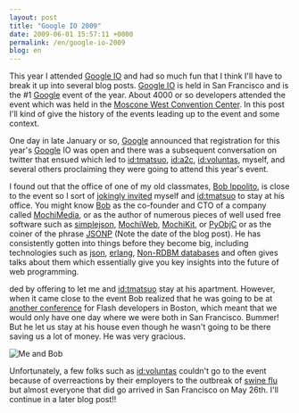 ```yaml
---
layout: post
title: "Google IO 2009"
date: 2009-06-01 15:57:11 +0000
permalink: /en/google-io-2009
blog: en
---
```


<p>This year I attended <a href="http://code.google.com/events/io/">Google IO</a> and had so much fun that I think I'll have to break it up into several blog posts. <a href="http://code.google.com/events/io/">Google IO</a> is held in San Francisco and is the #1 <a href="http://www.google.com/" title="Google">Google</a> event of the year. About 4000 or so developers attended the event which was held in the <a href="http://maps.google.co.jp/maps?q=Moscone+West+Convention+Center+San+Francisco">Moscone West Convention Center</a>. In this post I'll kind of give the history of the events leading up to the event and some context.</p>

<p>One day in late January or so, <a href="http://www.google.com/" title="Google">Google</a> announced that registration for this year's <a href="http://www.google.com/" title="Google">Google</a> IO was open and there was a subsequent conversation on twitter that ensued which led to <a href="http://takashi-matsuo.blogspot.com/" title="松尾 貴史">id:tmatsuo</a>, <a href="http://d.hatena.ne.jp/a2c/" title="a2c">id:a2c</a>, <a href="http://d.hatena.ne.jp/Voluntas/" title="仲居良介">id:voluntas</a>, myself, and several others proclaiming they were going to attend this year's event.</p>

<p>I found out that the office of one of my old classmates, <a href="http://bob.pythonmac.org/">Bob Ippolito</a>, is close to the event so I sort of <a href="http://twitter.com/IanMLewis/status/1154992029">jokingly invited</a> myself and <a href="http://takashi-matsuo.blogspot.com/" title="松尾 貴史">id:tmatsuo</a> to stay at his office. You might know <a href="http://twitter.com/etrepum">Bob</a> as the co-founder and CTO of a company called <a href="http://www.mochimedia.com/">MochiMedia</a>, or as the author of numerous pieces of well used free software such as <a href="http://code.google.com/p/simplejson/">simplejson</a>, <a href="http://code.google.com/p/mochiweb/">MochiWeb</a>, <a href="http://www.mochikit.com">MochiKit</a>, or <a href="http://pyobjc.sourceforge.net/">PyObjC</a> or as the coiner of the phrase <a href="http://bob.pythonmac.org/archives/2005/12/05/remote-json-jsonp/">JSONP</a> (Note the date of the blog post). He has consistently gotten into things before they become big, including technologies such as <a href="http://www.google.com/search?q=json">json</a>, <a href="http://www.google.com/search?q=erlang">erlang</a>, <a href="http://www.google.com/search?q=key+value+database">Non-RDBM databases</a> and often gives talks about them which essentially give you key insights into the future of web programming.</p>

<p>ded by offering to let me and <a href="http://takashi-matsuo.blogspot.com/" title="松尾 貴史">id:tmatsuo</a> stay at his apartment. However, when it came close to the event Bob realized that he was going to be at <a href="http://flashontap.com/">another conference</a> for Flash developers in Boston, which meant that we would only have one day where we were both in San Francisco. Bummer! But he let us stay at his house even though he wasn't going to be there saving us a lot of money. He was very gracious.</p>

<p><img src="http://farm4.static.flickr.com/3391/3570254347_44d7f0c4c8.jpg?v=0" alt="Me and Bob" /></p>

<p>Unfortunately, a few folks such as <a href="http://d.hatena.ne.jp/Voluntas/" title="仲居良介">id:voluntas</a> couldn't go to the event because of overreactions by their employers to the outbreak of <a href="http://www.google.com/search?q=swine+flu">swine flu</a> but almost everyone that did go arrived in San Francisco on May 26th. I'll continue in a later blog post!!</p>